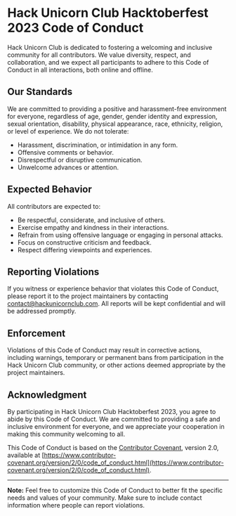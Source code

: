 # Hack Unicorn Club Hacktoberfest 2023 Code of Conduct

Hack Unicorn Club is dedicated to fostering a welcoming and inclusive community for all contributors. We value diversity, respect, and collaboration, and we expect all participants to adhere to this Code of Conduct in all interactions, both online and offline.

## Our Standards

We are committed to providing a positive and harassment-free environment for everyone, regardless of age, gender, gender identity and expression, sexual orientation, disability, physical appearance, race, ethnicity, religion, or level of experience. We do not tolerate:

- Harassment, discrimination, or intimidation in any form.
- Offensive comments or behavior.
- Disrespectful or disruptive communication.
- Unwelcome advances or attention.

## Expected Behavior

All contributors are expected to:

- Be respectful, considerate, and inclusive of others.
- Exercise empathy and kindness in their interactions.
- Refrain from using offensive language or engaging in personal attacks.
- Focus on constructive criticism and feedback.
- Respect differing viewpoints and experiences.

## Reporting Violations

If you witness or experience behavior that violates this Code of Conduct, please report it to the project maintainers by contacting [contact@hackunicornclub.com](mailto:contact@hackunicornclub.com). All reports will be kept confidential and will be addressed promptly.

## Enforcement

Violations of this Code of Conduct may result in corrective actions, including warnings, temporary or permanent bans from participation in the Hack Unicorn Club community, or other actions deemed appropriate by the project maintainers.

## Acknowledgment

By participating in Hack Unicorn Club Hacktoberfest 2023, you agree to abide by this Code of Conduct. We are committed to providing a safe and inclusive environment for everyone, and we appreciate your cooperation in making this community welcoming to all.

This Code of Conduct is based on the [Contributor Covenant](https://www.contributor-covenant.org), version 2.0, available at [https://www.contributor-covenant.org/version/2/0/code_of_conduct.html](https://www.contributor-covenant.org/version/2/0/code_of_conduct.html).

---

**Note:** Feel free to customize this Code of Conduct to better fit the specific needs and values of your community. Make sure to include contact information where people can report violations.
